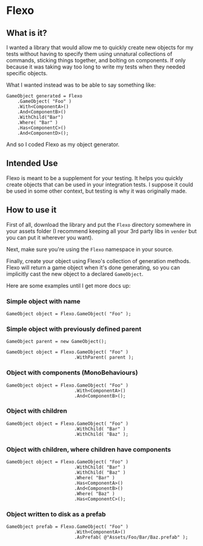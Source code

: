 # Flexo

## What is it?

I wanted a library that would allow me to quickly create new objects for my tests without having to specify them using unnatural collections of commands, sticking things together, and bolting on components. If only because it was taking way too long to write my tests when they needed specific objects.

What I wanted instead was to be able to say something like:

```
GameObject generated = Flexo
    .GameObject( "Foo" )
    .With<ComponentA>()
    .And<ComponentB>()
    .WithChild("Bar")
    .Where( "Bar" )
    .Has<ComponentC>()
    .And<ComponentD>();
```

And so I coded Flexo as my object generator.

## Intended Use

Flexo is meant to be a supplement for your testing. It helps you quickly create objects that can be used in your integration tests. I suppose it could be used in some other context, but testing is why it was originally made.

## How to use it

First of all, download the library and put the `Flexo` directory somewhere in your assets folder (I recommend keeping all your 3rd party libs in `vender` but you can put it wherever you want).

Next, make sure you're using the `Flexo` namespace in your source.

Finally, create your object using Flexo's collection of generation methods. Flexo will return a game object when it's done generating, so you can implicitly cast the new object to a declared `GameObject`.

Here are some examples until I get more docs up:

### Simple object with name

```
GameObject object = Flexo.GameObject( "Foo" );
```

### Simple object with previously defined parent

```
GameObject parent = new GameObject();

GameObject object = Flexo.GameObject( "Foo" )
                         .WithParent( parent );
```

### Object with components (MonoBehaviours)

```
GameObject object = Flexo.GameObject( "Foo" )
                         .With<ComponentA>()
                         .And<ComponentB>();
```

### Object with children

```
GameObject object = Flexo.GameObject( "Foo" )
                         .WithChild( "Bar" )
                         .WithChild( "Baz" );
```

### Object with children, where children have components

```
GameObject object = Flexo.GameObject( "Foo" )
                         .WithChild( "Bar" )
                         .WithChild( "Baz" )
                         .Where( "Bar" )
                         .Has<ComponentA>()
                         .And<ComponentB>()
                         .Where( "Baz" )
                         .Has<ComponentC>();
```

### Object written to disk as a prefab

```
GameObject prefab = Flexo.GameObject( "Foo" )
                         .With<ComponentA>()
                         .AsPrefab( @"Assets/Foo/Bar/Baz.prefab" );
```